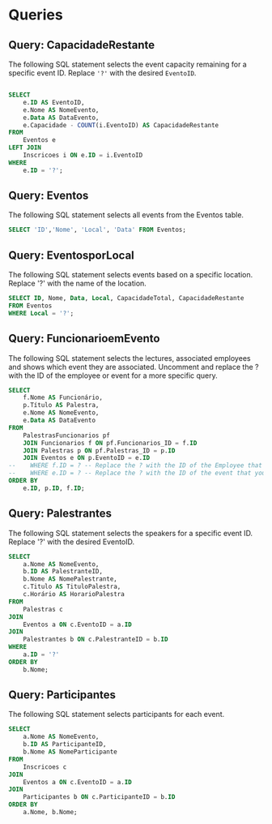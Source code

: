 # Queries

## Query: CapacidadeRestante

The following SQL statement selects the event capacity remaining for a specific event ID.
Replace `'?'` with the desired `EventoID`.

```sql

SELECT 
    e.ID AS EventoID,
    e.Nome AS NomeEvento,
    e.Data AS DataEvento,
    e.Capacidade - COUNT(i.EventoID) AS CapacidadeRestante
FROM 
    Eventos e
LEFT JOIN 
    Inscricoes i ON e.ID = i.EventoID
WHERE 
    e.ID = '?'; 
```

## Query: Eventos

The following SQL statement selects all events from the Eventos table.

```sql
SELECT 'ID','Nome', 'Local', 'Data' FROM Eventos;
```

## Query: EventosporLocal

The following SQL statement selects events based on a specific location.
Replace '?' with the name of the location.

```sql
SELECT ID, Nome, Data, Local, CapacidadeTotal, CapacidadeRestante
FROM Eventos
WHERE Local = '?'; 
```

## Query: FuncionarioemEvento

The following SQL statement selects the lectures, associated employees and shows which event they are associated.
Uncomment and replace the ? with the ID of the employee or event for a more specific query.

```sql
SELECT 
    f.Nome AS Funcionário,
    p.Título AS Palestra,
    e.Nome AS NomeEvento,
    e.Data AS DataEvento
FROM 
    PalestrasFuncionarios pf
    JOIN Funcionarios f ON pf.Funcionarios_ID = f.ID
    JOIN Palestras p ON pf.Palestras_ID = p.ID
    JOIN Eventos e ON p.EventoID = e.ID
--    WHERE f.ID = ? -- Replace the ? with the ID of the Employee that you want to look up
--    WHERE e.ID = ? -- Replace the ? with the ID of the event that you want to look up
ORDER BY
    e.ID, p.ID, f.ID;
```

## Query: Palestrantes

The following SQL statement selects the speakers for a specific event ID. Replace '?' with the desired EventoID.

```sql
SELECT 
    a.Nome AS NomeEvento,
    b.ID AS PalestranteID,
    b.Nome AS NomePalestrante,
    c.Titulo AS TituloPalestra,
    c.Horário AS HorarioPalestra
FROM 
    Palestras c
JOIN 
    Eventos a ON c.EventoID = a.ID
JOIN 
    Palestrantes b ON c.PalestranteID = b.ID
WHERE
    a.ID = '?'
ORDER BY 
    b.Nome;
```

## Query: Participantes

The following SQL statement selects participants for each event.

```sql
SELECT 
    a.Nome AS NomeEvento,
    b.ID AS ParticipanteID,
    b.Nome AS NomeParticipante
FROM 
    Inscricoes c
JOIN 
    Eventos a ON c.EventoID = a.ID
JOIN 
    Participantes b ON c.ParticipanteID = b.ID
ORDER BY 
    a.Nome, b.Nome;
```
